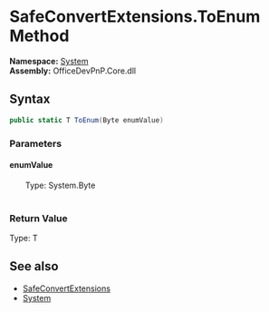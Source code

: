 # SafeConvertExtensions.ToEnum Method  
  

**Namespace:** [System](System.md)  
**Assembly:** OfficeDevPnP.Core.dll  
## Syntax
```C#
public static T ToEnum(Byte enumValue)
```
### Parameters
#### enumValue  
&emsp;&emsp;Type: System.Byte  
&emsp;&emsp;  

  

### Return Value
Type: T  

## See also
- [SafeConvertExtensions](System.SafeConvertExtensions.md) 
- [System](System.md) 
